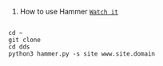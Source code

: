 1. How to use Hammer [`Watch it`](http://www.youtube.com/watch?v=HVbRUhX2EPo) 

```

cd ~
git clone
cd dds
python3 hammer.py -s site www.site.domain 

```
